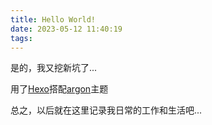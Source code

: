 ```yaml
---
title: Hello World!
date: 2023-05-12 11:40:19
tags:
---
```


是的，我又挖新坑了...

用了[Hexo](https://hexo.io/zh-cn/)搭配[argon](https://github.com/solstice23/hexo-theme-argon)主题

总之，以后就在这里记录我日常的工作和生活吧...
